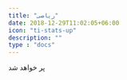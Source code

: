 ```yaml
---
title: "ریاضی"
date: 2018-12-29T11:02:05+06:00
icon: "ti-stats-up"
description: ""
type : "docs"
---
```


پر خواهد شد
